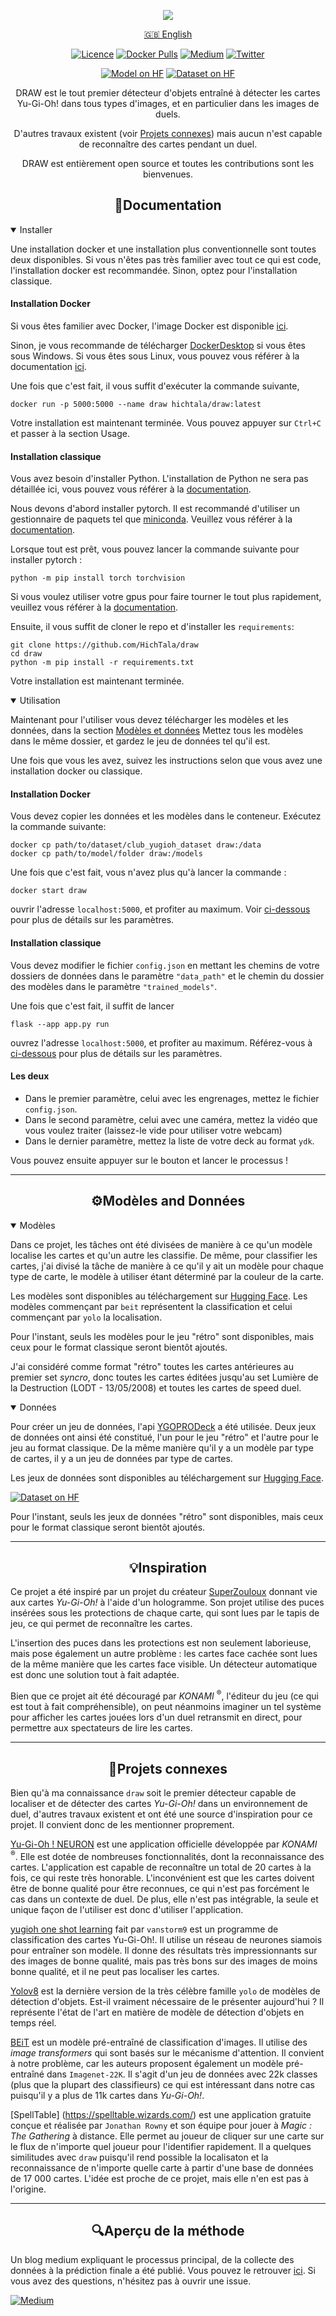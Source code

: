 <div align="center">
    <p>
        <img src="figures/banner-draw.png">
    </p>

[🇬🇧 English](README.md)

<div>

[![Licence](https://img.shields.io/github/license/Ileriayo/markdown-badges?style=flat)](LICENSE)
[![Docker Pulls](https://img.shields.io/docker/pulls/hichtala/draw)](https://hub.docker.com/r/trueosiris/godaddypy/)
[![Medium](https://img.shields.io/badge/Medium-12100E?style=flat&logo=medium&logoColor=white)](https://medium.com/@hich.tala.phd/how-i-trained-a-model-to-detect-and-recognise-a-wide-range-of-yu-gi-oh-cards-6ea71da007fd)
[![Twitter](https://badgen.net/badge/icon/twitter?icon=twitter&label)](https://twitter.com/tiazden)

[![Model on HF](https://huggingface.co/datasets/huggingface/badges/resolve/main/model-on-hf-sm.svg)](https://huggingface.co/HichTala/draw)
[![Dataset on HF](https://huggingface.co/datasets/huggingface/badges/resolve/main/dataset-on-hf-sm.svg)](https://huggingface.co/datasets/HichTala/yugioh_dataset)
</div>
DRAW est le tout premier détecteur d'objets entraîné à détecter les cartes Yu-Gi-Oh! dans tous types d'images, 
et en particulier dans les images de duels.

D'autres travaux existent (voir [Projets connexes](#div-aligncenterprojets-connexesdiv)) mais aucun n'est capable de reconnaître des cartes pendant un duel.

DRAW est entièrement open source et toutes les contributions sont les bienvenues.
</div>

## <div align="center">📄Documentation</div>

<details open>
<summary>
Installer
</summary>

Une installation docker et une installation plus conventionnelle sont toutes deux disponibles. 
Si vous n'êtes pas très familier avec tout ce qui est code, l'installation docker est recommandée. 
Sinon, optez pour l'installation classique.

#### Installation Docker

Si vous êtes familier avec Docker, l'image Docker est disponible [ici](https://hub.docker.com/r/hichtala/draw).

Sinon, je vous recommande de télécharger [DockerDesktop](https://www.docker.com/products/docker-desktop/) si vous êtes sous Windows.
Si vous êtes sous Linux, vous pouvez vous référer à la documentation [ici](https://docs.docker.com/engine/install/).

Une fois que c'est fait, il vous suffit d'exécuter la commande suivante,
```shell
docker run -p 5000:5000 --name draw hichtala/draw:latest
```
Votre installation est maintenant terminée. Vous pouvez appuyer sur `Ctrl+C` et passer à la section Usage.


#### Installation classique

Vous avez besoin d'installer Python. L'installation de Python ne sera pas détaillée ici, vous pouvez vous référer à la [documentation](https://www.python.org/).

Nous devons d'abord installer pytorch. Il est recommandé d'utiliser un gestionnaire de paquets tel que [miniconda](https://docs.conda.io/projects/miniconda/en/latest/). 
Veuillez vous référer à la [documentation](https://docs.conda.io/projects/miniconda/en/latest/).

Lorsque tout est prêt, vous pouvez lancer la commande suivante pour installer pytorch :
```shell
python -m pip install torch torchvision
```
Si vous voulez utiliser votre gpus pour faire tourner le tout plus rapidement, veuillez vous référer à la [documentation](https://pytorch.org/get-started/locally/).

Ensuite, il vous suffit de cloner le repo et d'installer les `requirements`:
```Shell
git clone https://github.com/HichTala/draw
cd draw
python -m pip install -r requirements.txt
```

Votre installation est maintenant terminée.

</details>

<details open>
<summary>Utilisation</summary>

Maintenant pour l'utiliser vous devez télécharger les modèles et les données, dans la section [Modèles et données](#div-aligncentermodèles-and-donnéesdiv)
Mettez tous les modèles dans le même dossier, et gardez le jeu de données tel qu'il est.

Une fois que vous les avez, suivez les instructions selon que vous avez une installation docker ou classique.


#### Installation Docker

Vous devez copier les données et les modèles dans le conteneur. Exécutez la commande suivante:

```shell
docker cp path/to/dataset/club_yugioh_dataset draw:/data
docker cp path/to/model/folder draw:/models
```

Une fois que c'est fait, vous n'avez plus qu'à lancer la commande :
```shell
docker start draw
```
ouvrir l'adresse `localhost:5000`, et profiter au maximum. Voir [ci-dessous](#) pour plus de détails sur les paramètres.


#### Installation classique

Vous devez modifier le fichier `config.json` en mettant les chemins de votre dossiers de données dans le paramètre `"data_path"` 
et le chemin du dossier des modèles dans le paramètre `"trained_models"`.

Une fois que c'est fait, il suffit de lancer
```shell
flask --app app.py run
```
ouvrez l'adresse `localhost:5000`, et profiter au maximum. Référez-vous à [ci-dessous](#) pour plus de détails sur les paramètres.

#### Les deux

* Dans le premier paramètre, celui avec les engrenages, mettez le fichier `config.json`.
* Dans le second paramètre, celui avec une caméra, mettez la vidéo que vous voulez traiter (laissez-le vide pour utiliser votre webcam)
* Dans le dernier paramètre, mettez la liste de votre deck au format `ydk`.

Vous pouvez ensuite appuyer sur le bouton et lancer le processus !

</details>

---
## <div align="center">⚙️Modèles and Données</div>

<details open>
<summary>Modèles</summary>

Dans ce projet, les tâches ont été divisées de manière à ce qu'un modèle localise les cartes et qu'un autre les classifie. 
De même, pour classifier les cartes, j'ai divisé la tâche de manière à ce qu'il y ait un modèle pour chaque type de carte,
le modèle à utiliser étant déterminé par la couleur de la carte.

Les modèles sont disponibles au téléchargement sur <a href="https://huggingface.co/HichTala/draw">Hugging Face</a>. 
Les modèles commençant par `beit` représentent la classification et celui commençant par `yolo` la localisation.

Pour l'instant, seuls les modèles pour le jeu "rétro" sont disponibles, mais ceux pour le format classique seront bientôt ajoutés.


J'ai considéré comme format "rétro" toutes les cartes antérieures au premier set _syncro_,
donc toutes les cartes éditées jusqu'au set Lumière de la Destruction (LODT - 13/05/2008) et toutes les cartes de speed duel.
</details>

<details open>
<summary>Données</summary>

Pour créer un jeu de données, l'api <a href="https://db.ygoprodeck.com/api-guide-v2/">YGOPRODeck</a> a été utilisée. 
Deux jeux de données ont ainsi été constitué, l'un pour le jeu "rétro" et l'autre pour le jeu au format classique.
De la même manière qu'il y a un modèle par type de cartes, il y a un jeu de données par type de cartes.

Les jeux de données sont disponibles au téléchargement sur <a href="https://huggingface.co/datasets/HichTala/yugioh_dataset">Hugging Face</a>.

[![Dataset on HF](https://huggingface.co/datasets/huggingface/badges/resolve/main/dataset-on-hf-sm.svg)](https://huggingface.co/datasets/HichTala/yugioh_dataset)

Pour l'instant, seuls les jeux de données "rétro" sont disponibles, mais ceux pour le format classique seront bientôt ajoutés.

</details>

---
## <div align="center">💡Inspiration</div>

Ce projet a été inspiré par un projet du créateur [SuperZouloux](https://www.youtube.com/watch?v=64-LfbggqKI) 
donnant vie aux cartes _Yu-Gi-Oh!_ à l'aide d'un hologramme. Son projet utilise des puces insérées sous les protections
de chaque carte, qui sont lues par le tapis de jeu, ce qui permet de reconnaître les cartes.

L'insertion des puces dans les protections est non seulement laborieuse, mais pose également un autre problème : 
les cartes face cachée sont lues de la même manière que les cartes face visible. 
Un détecteur automatique est donc une solution tout à fait adaptée.

Bien que ce projet ait été découragé par _KONAMI_ <sup>®</sup>, l'éditeur du jeu (ce qui est tout à fait compréhensible),
on peut néanmoins imaginer un tel système pour afficher les cartes jouées lors d'un duel retransmit en direct, 
pour permettre aux spectateurs de lire les cartes.

---
## <div align="center">🔗Projets connexes</div>

Bien qu'à ma connaissance `draw` soit le premier détecteur capable de localiser et de détecter des cartes _Yu-Gi-Oh!_ dans un environnement de duel, 
d'autres travaux existent et ont été une source d'inspiration pour ce projet. Il convient donc de les mentionner proprement.

[Yu-Gi-Oh ! NEURON](https://www.konami.com/games/eu/fr/products/yugioh_neuron/) est une application officielle développée par _KONAMI_ <sup>®</sup>. Elle est dotée de nombreuses fonctionnalités, dont la reconnaissance des cartes. L'application est capable de reconnaître un total de 20 cartes à la fois, ce qui reste très honorable. L'inconvénient est que les cartes doivent être de bonne qualité pour être reconnues, ce qui n'est pas forcément le cas dans un contexte de duel. De plus, elle n'est pas intégrable, la seule et unique façon de l'utiliser est donc d'utiliser l'application.

[yugioh one shot learning](https://github.com/vanstorm9/yugioh-one-shot-learning) fait par `vanstorm9` est un programme de classification des cartes Yu-Gi-Oh!. Il utilise un réseau de neurones siamois pour entraîner son modèle. Il donne des résultats très impressionnants sur des images de bonne qualité, mais pas très bons sur des images de moins bonne qualité,
et il ne peut pas localiser les cartes.

[Yolov8](https://github.com/ultralytics/ultralytics) est la dernière version de la très célèbre famille `yolo` de modèles de détection d'objets. Est-il vraiment nécessaire de le présenter aujourd'hui ? Il représente l'état de l'art en matière de modèle de détection d'objets en temps réel.

[BEiT](https://arxiv.org/pdf/2106.08254.pdf) est un modèle pré-entraîné de classification d'images. Il utilise des _image transformers_ qui sont basés sur le mécanisme d'attention. Il convient à notre problème, car les auteurs proposent également un modèle pré-entraîné dans `Imagenet-22K`. Il s'agit d'un jeu de données avec 22k classes (plus que la plupart des classifieurs) ce qui est intéressant dans notre cas puisqu'il y a plus de 11k cartes dans _Yu-Gi-Oh!_.

[SpellTable] (https://spelltable.wizards.com/) est une application gratuite conçue et réalisée par `Jonathan Rowny` et son équipe pour jouer à _Magic : The Gathering_ à distance. 
Elle permet au joueur de cliquer sur une carte sur le flux de n'importe quel joueur pour l'identifier rapidement. 
Il a quelques similitudes avec `draw` puisqu'il rend possible la localisaton et la reconnaissance de n'importe quelle carte à partir d'une base de données de 17 000 cartes.
L'idée est proche de ce projet, mais elle n'en est pas à l'origine.

---
## <div align="center">🔍Aperçu de la méthode</div>

Un blog medium expliquant le processus principal, de la collecte des données à la prédiction finale a été publié. Vous pouvez le retrouver [ici](https://medium.com/@hich.tala.phd/how-i-trained-a-model-to-detect-and-recognise-a-wide-range-of-yu-gi-oh-cards-6ea71da007fd). 
Si vous avez des questions, n'hésitez pas à ouvrir une issue.

[![Medium](https://img.shields.io/badge/Medium-12100E?style=flat&logo=medium&logoColor=white)](https://medium.com/@hich.tala.phd/how-i-trained-a-model-to-detect-and-recognise-a-wide-range-of-yu-gi-oh-cards-6ea71da007fd)
